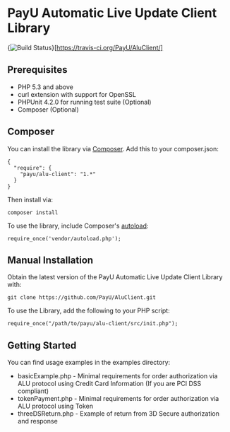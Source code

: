 # PayU Automatic Live Update Client Library
{<img src="https://api.travis-ci.org/PayU/AluClient.svg" alt="Build Status" />}[https://travis-ci.org/PayU/AluClient/]

## Prerequisites

 * PHP 5.3 and above
 * curl extension with support for OpenSSL
 * PHPUnit 4.2.0 for running test suite (Optional)
 * Composer (Optional)

## Composer

You can install the library via [Composer](http://getcomposer.org/). Add this to your composer.json:

    {
      "require": {
        "payu/alu-client": "1.*"
      }
    }

Then install via:

    composer install

To use the library, include Composer's [autoload](https://getcomposer.org/doc/00-intro.md#autoloading]):

    require_once('vendor/autoload.php');

## Manual Installation

Obtain the latest version of the PayU Automatic Live Update Client Library with:

    git clone https://github.com/PayU/AluClient.git

To use the Library, add the following to your PHP script:

    require_once("/path/to/payu/alu-client/src/init.php");

## Getting Started

You can find usage examples in the examples directory:

* basicExample.php - Minimal requirements for order authorization via ALU protocol using Credit Card Information (If you are PCI DSS compliant)
* tokenPayment.php - Minimal requirements for order authorization via ALU protocol using Token
* threeDSReturn.php - Example of return from 3D Secure authorization and response

